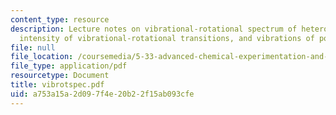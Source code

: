```yaml
---
content_type: resource
description: Lecture notes on vibrational-rotational spectrum of heteronuclear diatomic,
  intensity of vibrational-rotational transitions, and vibrations of polyatomic molecules.
file: null
file_location: /coursemedia/5-33-advanced-chemical-experimentation-and-instrumentation-fall-2007/a753a15a2d097f4e20b22f15ab093cfe_vibrotspec.pdf
file_type: application/pdf
resourcetype: Document
title: vibrotspec.pdf
uid: a753a15a-2d09-7f4e-20b2-2f15ab093cfe
---
```

